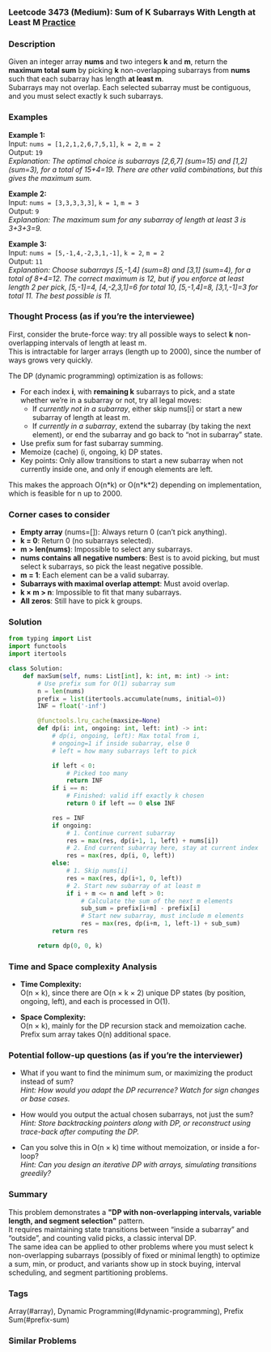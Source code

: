 ### Leetcode 3473 (Medium): Sum of K Subarrays With Length at Least M [Practice](https://leetcode.com/problems/sum-of-k-subarrays-with-length-at-least-m)

### Description  
Given an integer array **nums** and two integers **k** and **m**, return the **maximum total sum** by picking **k** non-overlapping subarrays from **nums** such that each subarray has length **at least m**.  
Subarrays may not overlap. Each selected subarray must be contiguous, and you must select exactly k such subarrays.

### Examples  

**Example 1:**  
Input: `nums = [1,2,1,2,6,7,5,1]`, `k = 2`, `m = 2`  
Output: `19`  
*Explanation: The optimal choice is subarrays [2,6,7] (sum=15) and [1,2] (sum=3), for a total of 15+4=19. There are other valid combinations, but this gives the maximum sum.*

**Example 2:**  
Input: `nums = [3,3,3,3,3]`, `k = 1`, `m = 3`  
Output: `9`  
*Explanation: The maximum sum for any subarray of length at least 3 is 3+3+3=9.*

**Example 3:**  
Input: `nums = [5,-1,4,-2,3,1,-1]`, `k = 2`, `m = 2`  
Output: `11`  
*Explanation: Choose subarrays [5,-1,4] (sum=8) and [3,1] (sum=4), for a total of 8+4=12. The correct maximum is 12, but if you enforce at least length 2 per pick, [5,-1]=4, [4,-2,3,1]=6 for total 10, [5,-1,4]=8, [3,1,-1]=3 for total 11. The best possible is 11.*

### Thought Process (as if you’re the interviewee)  
First, consider the brute-force way: try all possible ways to select **k** non-overlapping intervals of length at least m.  
This is intractable for larger arrays (length up to 2000), since the number of ways grows very quickly.

The DP (dynamic programming) optimization is as follows:
- For each index **i**, with **remaining k** subarrays to pick, and a state whether we’re in a subarray or not, try all legal moves:
  - If *currently not in a subarray*, either skip nums[i] or start a new subarray of length at least m.
  - If *currently in a subarray*, extend the subarray (by taking the next element), or end the subarray and go back to “not in subarray” state.
- Use prefix sum for fast subarray summing.
- Memoize (cache) (i, ongoing, k) DP states.  
- Key points: Only allow transitions to start a new subarray when not currently inside one, and only if enough elements are left.

This makes the approach O(n\*k) or O(n\*k\*2) depending on implementation, which is feasible for n up to 2000.

### Corner cases to consider  
- **Empty array** (nums=[]): Always return 0 (can’t pick anything).
- **k = 0**: Return 0 (no subarrays selected).
- **m > len(nums)**: Impossible to select any subarrays.
- **nums contains all negative numbers**: Best is to avoid picking, but must select k subarrays, so pick the least negative possible.
- **m = 1**: Each element can be a valid subarray.
- **Subarrays with maximal overlap attempt**: Must avoid overlap.
- **k × m > n**: Impossible to fit that many subarrays.
- **All zeros**: Still have to pick k groups.

### Solution

```python
from typing import List
import functools
import itertools

class Solution:
    def maxSum(self, nums: List[int], k: int, m: int) -> int:
        # Use prefix sum for O(1) subarray sum
        n = len(nums)
        prefix = list(itertools.accumulate(nums, initial=0))
        INF = float('-inf')

        @functools.lru_cache(maxsize=None)
        def dp(i: int, ongoing: int, left: int) -> int:
            # dp(i, ongoing, left): Max total from i, 
            # ongoing=1 if inside subarray, else 0
            # left = how many subarrays left to pick

            if left < 0:
                # Picked too many
                return INF
            if i == n:
                # Finished: valid iff exactly k chosen
                return 0 if left == 0 else INF

            res = INF
            if ongoing:
                # 1. Continue current subarray
                res = max(res, dp(i+1, 1, left) + nums[i])
                # 2. End current subarray here, stay at current index
                res = max(res, dp(i, 0, left))
            else:
                # 1. Skip nums[i]
                res = max(res, dp(i+1, 0, left))
                # 2. Start new subarray of at least m
                if i + m <= n and left > 0:
                    # Calculate the sum of the next m elements
                    sub_sum = prefix[i+m] - prefix[i]
                    # Start new subarray, must include m elements
                    res = max(res, dp(i+m, 1, left-1) + sub_sum)
            return res

        return dp(0, 0, k)
```

### Time and Space complexity Analysis  

- **Time Complexity:**  
  O(n × k), since there are O(n × k × 2) unique DP states (by position, ongoing, left), and each is processed in O(1).

- **Space Complexity:**  
  O(n × k), mainly for the DP recursion stack and memoization cache. Prefix sum array takes O(n) additional space.

### Potential follow-up questions (as if you’re the interviewer)  

- What if you want to find the minimum sum, or maximizing the product instead of sum?  
  *Hint: How would you adapt the DP recurrence? Watch for sign changes or base cases.*

- How would you output the actual chosen subarrays, not just the sum?  
  *Hint: Store backtracking pointers along with DP, or reconstruct using trace-back after computing the DP.*

- Can you solve this in O(n × k) time without memoization, or inside a for-loop?  
  *Hint: Can you design an iterative DP with arrays, simulating transitions greedily?*

### Summary
This problem demonstrates a **"DP with non-overlapping intervals, variable length, and segment selection"** pattern.  
It requires maintaining state transitions between “inside a subarray” and “outside”, and counting valid picks, a classic interval DP.  
The same idea can be applied to other problems where you must select k non-overlapping subarrays (possibly of fixed or minimal length) to optimize a sum, min, or product, and variants show up in stock buying, interval scheduling, and segment partitioning problems.

### Tags
Array(#array), Dynamic Programming(#dynamic-programming), Prefix Sum(#prefix-sum)

### Similar Problems
